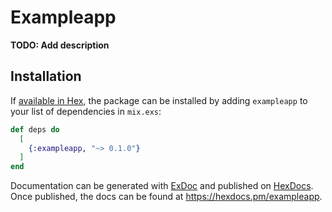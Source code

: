 # Exampleapp

**TODO: Add description**

## Installation

If [available in Hex](https://hex.pm/docs/publish), the package can be installed
by adding `exampleapp` to your list of dependencies in `mix.exs`:

```elixir
def deps do
  [
    {:exampleapp, "~> 0.1.0"}
  ]
end
```

Documentation can be generated with [ExDoc](https://github.com/elixir-lang/ex_doc)
and published on [HexDocs](https://hexdocs.pm). Once published, the docs can
be found at <https://hexdocs.pm/exampleapp>.

